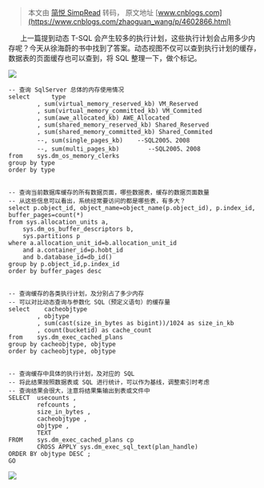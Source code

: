 > 本文由 [简悦 SimpRead](http://ksria.com/simpread/) 转码， 原文地址 [www.cnblogs.com](https://www.cnblogs.com/zhaoguan_wang/p/4602866.html)

      上一篇提到动态 T-SQL 会产生较多的执行计划，这些执行计划会占用多少内存呢？今天从徐海蔚的书中找到了答案。动态视图不仅可以查到执行计划的缓存，数据表的页面缓存也可以查到，将 SQL 整理一下，做个标记。

[![](http://common.cnblogs.com/images/copycode.gif)](javascript:void(0); "复制代码")

```
-- 查询 SqlServer 总体的内存使用情况
select      type
        , sum(virtual_memory_reserved_kb) VM_Reserved
        , sum(virtual_memory_committed_kb) VM_Commited
        , sum(awe_allocated_kb) AWE_Allocated
        , sum(shared_memory_reserved_kb) Shared_Reserved
        , sum(shared_memory_committed_kb) Shared_Commited
        --, sum(single_pages_kb)    --SQL2005、2008
        --, sum(multi_pages_kb)        --SQL2005、2008
from    sys.dm_os_memory_clerks
group by type
order by type


-- 查询当前数据库缓存的所有数据页面，哪些数据表，缓存的数据页面数量
-- 从这些信息可以看出，系统经常要访问的都是哪些表，有多大？
select p.object_id, object_name=object_name(p.object_id), p.index_id, buffer_pages=count(*) 
from sys.allocation_units a, 
    sys.dm_os_buffer_descriptors b, 
    sys.partitions p 
where a.allocation_unit_id=b.allocation_unit_id 
    and a.container_id=p.hobt_id 
    and b.database_id=db_id()
group by p.object_id,p.index_id 
order by buffer_pages desc 


-- 查询缓存的各类执行计划，及分别占了多少内存
-- 可以对比动态查询与参数化 SQL（预定义语句）的缓存量
select    cacheobjtype
        , objtype
        , sum(cast(size_in_bytes as bigint))/1024 as size_in_kb
        , count(bucketid) as cache_count
from    sys.dm_exec_cached_plans
group by cacheobjtype, objtype
order by cacheobjtype, objtype


-- 查询缓存中具体的执行计划，及对应的 SQL
-- 将此结果按照数据表或 SQL 进行统计，可以作为基线，调整索引时考虑
-- 查询结果会很大，注意将结果集输出到表或文件中
SELECT  usecounts ,
        refcounts ,
        size_in_bytes ,
        cacheobjtype ,
        objtype ,
        TEXT
FROM    sys.dm_exec_cached_plans cp
        CROSS APPLY sys.dm_exec_sql_text(plan_handle)
ORDER BY objtype DESC ;
GO
```

[![](http://common.cnblogs.com/images/copycode.gif)](javascript:void(0); "复制代码")